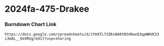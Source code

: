 # 2024fa-475-Drakee


### Burndown Chart Link
```https://docs.google.com/spreadsheets/d/1YHXTL73ZKx8A0tN3nRwvQ3qpWWVK33i3mAL__OeXRUg/edit?usp=sharing```
